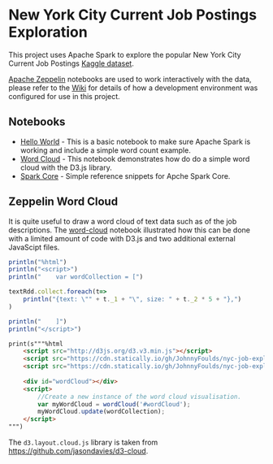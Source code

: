 # New York City Current Job Postings Exploration
This project uses Apache Spark to explore the popular New York City Current Job Postings [Kaggle dataset](https://www.kaggle.com/new-york-city/new-york-city-current-job-postings).

[Apache Zeppelin](https://zeppelin.apache.org/) notebooks are used to work interactively with the data, please refer to the [Wiki](https://github.com/JohnnyFoulds/nyc-job-exploration/wiki) for details of how a development environment was configured for use in this project.

## Notebooks
- [Hello World](https://www.zepl.com/viewer/github/JohnnyFoulds/nyc-job-exploration/blob/master/zeppelin/notebook/hello-world/note.json) - This is a basic notebook to make sure Apache Spark is working and include a simple word count example.
- [Word Cloud](https://www.zepl.com/viewer/github/JohnnyFoulds/nyc-job-exploration/blob/master/zeppelin/notebook/word-cloud/note.json) - This notebook demonstrates how do do a simple word cloud with the D3.js library.
- [Spark Core](https://www.zepl.com/viewer/github/JohnnyFoulds/nyc-job-exploration/blob/master/zeppelin/notebook/spark-core/note.json) - Simple reference snippets for Apche Spark Core.

## Zeppelin Word Cloud
It is quite useful to draw a word cloud of text data such as of the job descriptions. The [word-cloud](https://github.com/JohnnyFoulds/nyc-job-exploration/tree/master/zeppelin/notebook/word-cloud) notebook illustrated how this can be done with a limited amount of code with D3.js and two additional external JavaScipt files.

```js
println("%html")
println("<script>")
println("    var wordCollection = [")

textRdd.collect.foreach(t=>
    println("{text: \"" + t._1 + "\", size: " + t._2 * 5 + "},")
)

println("    ]")
println("</script>")
```

```html
print(s"""%html
	<script src="http://d3js.org/d3.v3.min.js"></script>
	<script src="https://cdn.statically.io/gh/JohnnyFoulds/nyc-job-exploration/b9cd4af7/zeppelin/notebook/word-cloud/js/d3.layout.cloud.js"></script>
	<script src="https://cdn.statically.io/gh/JohnnyFoulds/nyc-job-exploration/b9cd4af7/zeppelin/notebook/word-cloud/js/word.cloud.js"></script>
		
	<div id="wordCloud"></div>
	<script>
		//Create a new instance of the word cloud visualisation.
		var myWordCloud = wordCloud('#wordCloud');
		myWordCloud.update(wordCollection);
	</script>
""")
```

The `d3.layout.cloud.js` library is taken from https://github.com/jasondavies/d3-cloud.
